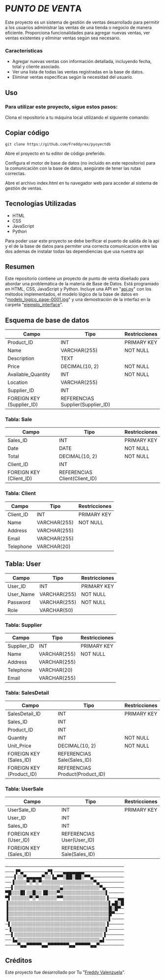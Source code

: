 # P*UNTO DE VENT*A

Este proyecto es un sistema de gestión de ventas desarrollado para permitir a los usuarios administrar las ventas de una tienda o negocio de manera eficiente. Proporciona funcionalidades para agregar nuevas ventas, ver ventas existentes y eliminar ventas según sea necesario.

### Características
- Agregar nuevas ventas con información detallada, incluyendo fecha, total y cliente asociado.
- Ver una lista de todas las ventas registradas en la base de datos.
- Eliminar ventas específicas según la necesidad del usuario.

## Uso

### Para utilizar este proyecto, sigue estos pasos:

Clona el repositorio a tu máquina local utilizando el siguiente comando:

## Copiar código
```
git clone https://github.com/Freddyrex/pyoyectdb
```
Abre el proyecto en tu editor de código preferido.


Configura el motor de base de datos (no incluido en este repositorio)  para la comunicación con la base de datos, asegúrate de tener las rutas correctas.

Abre el archivo index.html en tu navegador web para acceder al sistema de gestión de ventas.


## Tecnologías Utilizadas
- HTML
- CSS
- JavaScript
- Python

Para poder usar este proyecto se debe berificar el puerto de salida de la api y el de la base de datos para permiter una correcta comunicacion entre las dos ademas de instalar todas las dependiencias que usa nuestra api

## Resumen
Este repositorio contiene un proyecto de punto de venta diseñado para abordar una problemática de la materia de Base de Datos. Está programado en HTML, CSS, JavaScript y Python. Incluye una API en "[api.py](https://github.com/Freddyrex/pyoyectdb/blob/main/api.py)" con los métodos implementados, el modelo lógico de la base de datos en "[modelo_logico_page-0001.jpg](https://github.com/Freddyrex/pyoyectdb/blob/main/modelo%20logico_page-0001.jpg)" y una demostración de la interfaz en la carpeta "[ejemplo_interface](https://github.com/Freddyrex/pyoyectdb/tree/main/ejemplo_interface)".

## Esquema de base de datos

| Campo              | Tipo              | Restricciones              |
|--------------------|-------------------|-----------------------------|
| Product_ID         | INT               | PRIMARY KEY                 |
| Name               | VARCHAR(255)      | NOT NULL                    |
| Description        | TEXT              |                             |
| Price              | DECIMAL(10, 2)    | NOT NULL                    |
| Available_Quantity | INT               | NOT NULL                    |
| Location           | VARCHAR(255)      |                             |
| Supplier_ID        | INT               |                             |
| FOREIGN KEY (Supplier_ID) | REFERENCIAS Supplier(Supplier_ID) |

### Tabla: Sale

| Campo       | Tipo       | Restricciones            |
|-------------|------------|---------------------------|
| Sales_ID    | INT        | PRIMARY KEY               |
| Date        | DATE       | NOT NULL                  |
| Total       | DECIMAL(10, 2) | NOT NULL                |
| Client_ID   | INT        |                           |
| FOREIGN KEY (Client_ID) | REFERENCIAS Client(Client_ID) |

### Tabla: Client

| Campo      | Tipo         | Restricciones        |
|------------|--------------|-----------------------|
| Client_ID  | INT          | PRIMARY KEY           |
| Name       | VARCHAR(255) | NOT NULL              |
| Address    | VARCHAR(255) |                       |
| Email      | VARCHAR(255) |                       |
| Telephone  | VARCHAR(20)  |                       |

## Tabla: User

| Campo      | Tipo         | Restricciones        |
|------------|--------------|-----------------------|
| User_ID    | INT          | PRIMARY KEY           |
| User_Name  | VARCHAR(255) | NOT NULL              |
| Password   | VARCHAR(255) | NOT NULL              |
| Role       | VARCHAR(50)  |                       |

### Tabla: Supplier

| Campo        | Tipo         | Restricciones        |
|--------------|--------------|-----------------------|
| Supplier_ID  | INT          | PRIMARY KEY           |
| Name         | VARCHAR(255) | NOT NULL              |
| Address      | VARCHAR(255) |                       |
| Telephone    | VARCHAR(20)  |                       |
| Email        | VARCHAR(255) |                       |

### Tabla: SalesDetail

| Campo           | Tipo         | Restricciones            |
|-----------------|--------------|---------------------------|
| SalesDetail_ID  | INT          | PRIMARY KEY               |
| Sales_ID        | INT          |                           |
| Product_ID      | INT          |                           |
| Quantity        | INT          | NOT NULL                  |
| Unit_Price      | DECIMAL(10, 2) | NOT NULL                |
| FOREIGN KEY (Sales_ID)   | REFERENCIAS Sale(Sales_ID)     |
| FOREIGN KEY (Product_ID) | REFERENCIAS Product(Product_ID) |

### Tabla: UserSale

| Campo       | Tipo       | Restricciones            |
|-------------|------------|---------------------------|
| UserSale_ID | INT        | PRIMARY KEY               |
| User_ID     | INT        |                           |
| Sales_ID    | INT        |                           |
| FOREIGN KEY (User_ID)  | REFERENCIAS User(User_ID)      |
| FOREIGN KEY (Sales_ID) | REFERENCIAS Sale(Sales_ID)     |


───────────────────────────────────────
───▐▀▄───────▄▀▌───▄▄▄▄▄▄▄─────────────
───▌▒▒▀▄▄▄▄▄▀▒▒▐▄▀▀▒██▒██▒▀▀▄──────────
──▐▒▒▒▒▀▒▀▒▀▒▒▒▒▒▒▒▒▒▒▒▒▒▒▒▒▒▀▄────────
──▌▒▒▒▒▒▒▒▒▒▒▒▒▒▒▒▄▒▒▒▒▒▒▒▒▒▒▒▒▀▄──────
▀█▒▒▒█▌▒▒█▒▒▐█▒▒▒▀▒▒▒▒▒▒▒▒▒▒▒▒▒▒▒▌─────
▀▌▒▒▒▒▒▒▀▒▀▒▒▒▒▒▒▀▀▒▒▒▒▒▒▒▒▒▒▒▒▒▒▐───▄▄
▐▒▒▒▒▒▒▒▒▒▒▒▒▒▒▒▒▒▒▒▒▒▒▒▒▒▒▒▒▒▒▒▒▒▌▄█▒█
▐▒▒▒▒▒▒▒▒▒▒▒▒▒▒▒▒▒▒▒▒▒▒▒▒▒▒▒▒▒▒▒▒▒█▒█▀─
▐▒▒▒▒▒▒▒▒▒▒▒▒▒▒▒▒▒▒▒▒▒▒▒▒▒▒▒▒▒▒▒▒▒█▀───
▐▒▒▒▒▒▒▒▒▒▒▒▒▒▒▒▒▒▒▒▒▒▒▒▒▒▒▒▒▒▒▒▒▒▌────
─▌▒▒▒▒▒▒▒▒▒▒▒▒▒▒▒▒▒▒▒▒▒▒▒▒▒▒▒▒▒▒▒▐─────
─▐▒▒▒▒▒▒▒▒▒▒▒▒▒▒▒▒▒▒▒▒▒▒▒▒▒▒▒▒▒▒▒▌─────
──▌▒▒▒▒▒▒▒▒▒▒▒▒▒▒▒▒▒▒▒▒▒▒▒▒▒▒▒▒▒▐──────
──▐▄▒▒▒▒▒▒▒▒▒▒▒▒▒▒▒▒▒▒▒▒▒▒▒▒▒▒▒▄▌──────
────▀▄▄▀▀▀▀▀▄▄▀▀▀▀▀▀▀▄▄▀▀▀▀▀▄▄▀────────


## Créditos
Este proyecto fue desarrollado por Tu "[Freddy Valenzuela](https://github.com/Freddyrex)".
